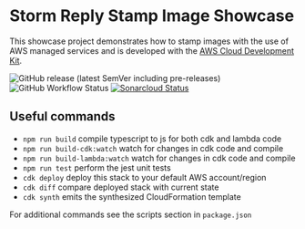 # Storm Reply Stamp Image Showcase

This showcase project demonstrates how to stamp images with the use of AWS managed services and is developed with the [AWS Cloud Development Kit](https://aws.amazon.com/de/cdk/).

![GitHub release (latest SemVer including pre-releases)](https://img.shields.io/github/v/release/stormreply/stamp-image-showcase?include_prereleases&sort=semver)
![GitHub Workflow Status](https://img.shields.io/github/workflow/status/stormreply/stamp-image-showcase/Release)
[![Sonarcloud Status](https://sonarcloud.io/api/project_badges/measure?project=stormreply_stamp-image-showcase&metric=alert_status)](https://sonarcloud.io/dashboard?id=stormreply_stamp-image-showcase)

## Useful commands

-   `npm run build` compile typescript to js for both cdk and lambda code
-   `npm run build-cdk:watch` watch for changes in cdk code and compile
-   `npm run build-lambda:watch` watch for changes in cdk code and compile
-   `npm run test` perform the jest unit tests
-   `cdk deploy` deploy this stack to your default AWS account/region
-   `cdk diff` compare deployed stack with current state
-   `cdk synth` emits the synthesized CloudFormation template

For additional commands see the scripts section in `package.json`
